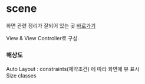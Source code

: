 # scene

화면 관련 정리가 잘되어 있는 곳 [바로가기](http://www.shako.net/blog/ios8-adaptive-ui-explained/)

View & View Controller로 구성.

### 해상도
Auto Layout : constraints(제약조건) 에 따라 화면에 뷰 표시<br>
Size classes

